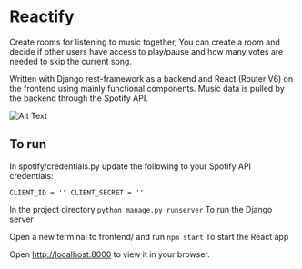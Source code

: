 # Reactify
Create rooms for listening to music together, You can create a room and decide if other users have access to play/pause and how many votes are needed to skip the current song.

Written with Django rest-framework as a backend and React (Router V6) on the frontend using mainly functional components.
Music data is pulled by the backend through the Spotify API.


![Alt Text](https://github.com/GGyll/Reactify/blob/main/demonstration.gif)

## To run

In spotify/credentials.py update the following to your Spotify API credentials:

`
CLIENT_ID = ''
CLIENT_SECRET = ''
`

In the project directory
`python manage.py runserver`
To run the Django server

Open a new terminal to frontend/ and run
`npm start`
To start the React app



Open [http://localhost:8000](http://localhost:8000) to view it in your browser.



